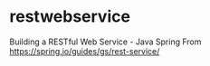 # restwebservice
Building a RESTful Web Service - Java Spring
From https://spring.io/guides/gs/rest-service/